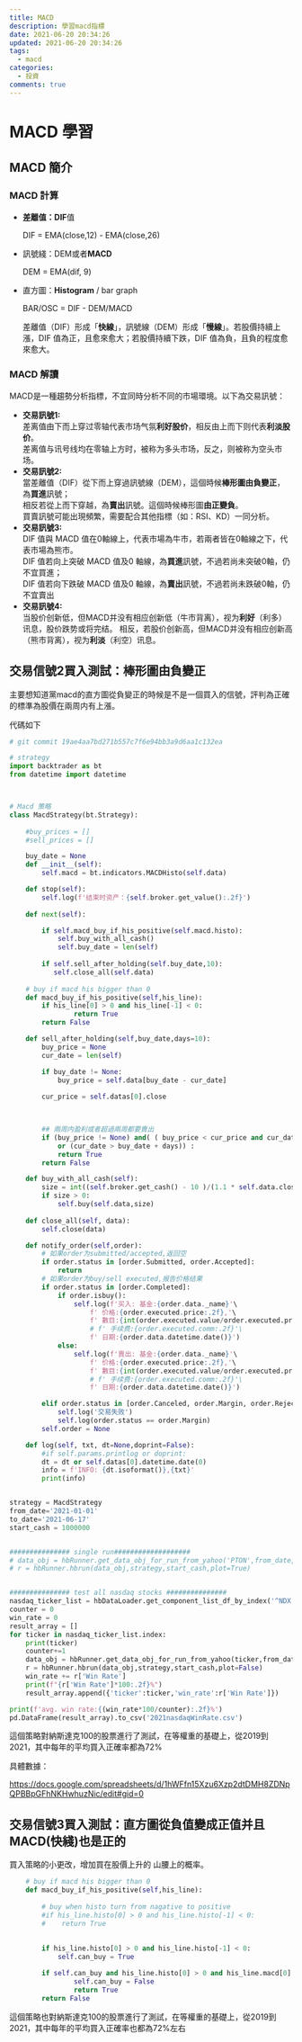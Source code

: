 ```yaml
---
title: MACD
description: 學習macd指標
date: 2021-06-20 20:34:26
updated: 2021-06-20 20:34:26
tags:
  - macd
categories:
  - 投資
comments: true
---
```

# MACD 學習

## MACD 簡介

### MACD 計算

* **差離值：DIF**值

  DIF = EMA(close,12) - EMA(close,26)
* 訊號綫：DEM或者**MACD**

  DEM = EMA(dif, 9)
* 直方圖：**Histogram** / bar graph

  BAR/OSC = DIF - DEM/MACD

  差離值（DIF）形成「**快線**」，訊號線（DEM）形成「**慢線**」。若股價持續上漲，DIF 值為正，且愈來愈大；若股價持續下跌，DIF 值為負，且負的程度愈來愈大。 

### MACD 解讀

MACD是一種趨勢分析指標，不宜同時分析不同的市場環境。以下為交易訊號：  

* **交易訊號1:** \
  差离值由下而上穿过零轴代表市场气氛**利好股价**，相反由上而下则代表**利淡股价**。\
  差离值与讯号线均在零轴上方时，被称为多头市场，反之，则被称为空头市场。 
* **交易訊號2:** \
  當差離值（DIF）從下而上穿過訊號線（DEM），這個時候**棒形圖由負變正**，為**買進**訊號；\
  相反若從上而下穿越，為**賣出**訊號。這個時候棒形圖**由正變負**。 \
  買賣訊號可能出現頻繁，需要配合其他指標（如：RSI、KD）一同分析。
* **交易訊號3:** \
  DIF 值與 MACD 值在0軸線上，代表市場為牛市，若兩者皆在0軸線之下，代表市場為熊市。 \
  DIF 值若向上突破 MACD 值及0 軸線，為**買進**訊號，不過若尚未突破0軸，仍不宜買進；\
  DIF 值若向下跌破 MACD 值及0 軸線，為**賣出**訊號，不過若尚未跌破0軸，仍不宜賣出
* **交易訊號4:** \
  当股价创新低，但MACD并没有相应创新低（牛市背离），视为**利好**（利多）讯息，股价跌势或将完结。
  相反，若股价创新高，但MACD并没有相应创新高（熊市背离），视为**利淡**（利空）讯息。

## 交易信號2買入測試：**棒形圖由負變正**

主要想知道黨macd的直方圖從負變正的時候是不是一個買入的信號，評判為正確的標準為股價在兩周内有上漲。

代碼如下

```python
# git commit 19ae4aa7bd271b557c7f6e94bb3a9d6aa1c132ea

# strategy
import backtrader as bt
from datetime import datetime



# Macd 策略
class MacdStrategy(bt.Strategy):
    
    #buy_prices = []
    #sell_prices = []

    buy_date = None
    def __init__(self):
        self.macd = bt.indicators.MACDHisto(self.data)

    def stop(self):
        self.log(f'结束时资产：{self.broker.get_value():.2f}')
        
    def next(self):  

        if self.macd_buy_if_his_positive(self.macd.histo):
            self.buy_with_all_cash()
            self.buy_date = len(self)
        
        if self.sell_after_holding(self.buy_date,10):
           self.close_all(self.data) 
    
    # buy if macd his bigger than 0 
    def macd_buy_if_his_positive(self,his_line):
        if his_line[0] > 0 and his_line[-1] < 0:
                return True
        return False

    def sell_after_holding(self,buy_date,days=10):
        buy_price = None
        cur_date = len(self)

        if buy_date != None:
            buy_price = self.data[buy_date - cur_date]
        
        cur_price = self.datas[0].close


        
        ## 兩周内盈利或者超過兩周都要賣出
        if (buy_price != None) and( ( buy_price < cur_price and cur_date <= buy_date + days) 
            or (cur_date > buy_date + days)) :
            return True
        return False

    def buy_with_all_cash(self):
        size = int((self.broker.get_cash() - 10 )/(1.1 * self.data.close))
        if size > 0:
            self.buy(self.data,size)
    
    def close_all(self, data):
        self.close(data)

    def notify_order(self,order):
        # 如果order为submitted/accepted,返回空
        if order.status in [order.Submitted, order.Accepted]:
            return
        # 如果order为buy/sell executed,报告价格结果
        if order.status in [order.Completed]:
            if order.isbuy(): 
                self.log(f'买入: 基金:{order.data._name}'\
                    f' 价格:{order.executed.price:.2f},'\
                    f' 數目:{int(order.executed.value/order.executed.price)},'\
                    # f' 手续费:{order.executed.comm:.2f}'\
                    f' 日期:{order.data.datetime.date()}')
            else:
                self.log(f'賣出: 基金:{order.data._name}'\
                    f' 价格:{order.executed.price:.2f},'\
                    f' 數目:{int(order.executed.value/order.executed.price)},'\
                    # f' 手续费:{order.executed.comm:.2f}'\
                    f' 日期:{order.data.datetime.date()}')

        elif order.status in [order.Canceled, order.Margin, order.Rejected]:
            self.log('交易失败')
            self.log(order.status == order.Margin)
        self.order = None

    def log(self, txt, dt=None,doprint=False):
        #if self.params.printlog or doprint:
        dt = dt or self.datas[0].datetime.date(0)
        info = f'INFO: {dt.isoformat()},{txt}'
        print(info) 


strategy = MacdStrategy
from_date='2021-01-01'
to_date='2021-06-17'
start_cash = 1000000


############### single run###################
# data_obj = hbRunner.get_data_obj_for_run_from_yahoo('PTON',from_date,to_date)
# r = hbRunner.hbrun(data_obj,strategy,start_cash,plot=True)


############### test all nasdaq stocks ###############
nasdaq_ticker_list = hbDataLoader.get_component_list_df_by_index('^NDX')
counter = 0
win_rate = 0
result_array = []
for ticker in nasdaq_ticker_list.index:
    print(ticker)
    counter+=1
    data_obj = hbRunner.get_data_obj_for_run_from_yahoo(ticker,from_date,to_date)
    r = hbRunner.hbrun(data_obj,strategy,start_cash,plot=False)
    win_rate += r['Win Rate']
    print(f"{r['Win Rate']*100:.2f}%")
    result_array.append({'ticker':ticker,'win_rate':r['Win Rate']})

print(f'avg. win rate:{(win_rate*100/counter):.2f}%')
pd.DataFrame(result_array).to_csv('2021nasdaqWinRate.csv')
```

這個策略對納斯達克100的股票進行了測試，在等權重的基礎上，從2019到2021，其中每年的平均買入正確率都為72%

具體數據：

https://docs.google.com/spreadsheets/d/1hWFfn15Xzu6Xzp2dtDMH8ZDNpQPBBpGFhNKHwhuzNic/edit#gid=0

## 交易信號3買入測試：直方圖從負值變成正值并且MACD(快綫)也是正的

 買入策略的小更改，增加買在股價上升的 山腰上的概率。

```python
    # buy if macd his bigger than 0 
    def macd_buy_if_his_positive(self,his_line):
        
        # buy when histo turn from nagative to positive
        #if his_line.histo[0] > 0 and his_line.histo[-1] < 0:
        #    return True
        
        
        if his_line.histo[0] > 0 and his_line.histo[-1] < 0:
            self.can_buy = True

        if self.can_buy and his_line.histo[0] > 0 and his_line.macd[0] > 0:
                self.can_buy = False
                return True
        return False
```

這個策略也對納斯達克100的股票進行了測試，在等權重的基礎上，從2019到2021，其中每年的平均買入正確率也都為72%左右